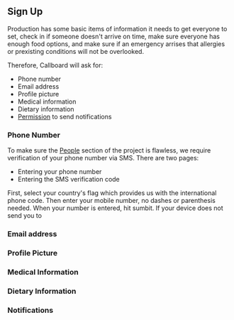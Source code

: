 ## Sign Up

Production has some basic items of information it needs to get everyone to set, check in if someone doesn't arrive on time, make sure everyone has enough food options, and make sure if an emergency arrises that allergies or prexisting conditions will not be overlooked.

Therefore, Callboard will ask for:
* Phone number
* Email address
* Profile picture
* Medical information
* Dietary information
* [Permission](#Permissions) to send notifications

### Phone Number

To make sure the [People](#People) section of the project is flawless, we require verification of your phone number via SMS. There are two pages:
* Entering your phone number
* Entering the SMS verification code

First, select your country's flag which provides us with the international phone code. Then enter your mobile number, no dashes or parenthesis needed. When your number is entered, hit sumbit. If your device does not send you to 

### Email address

### Profile Picture

### Medical Information

### Dietary Information

### Notifications
